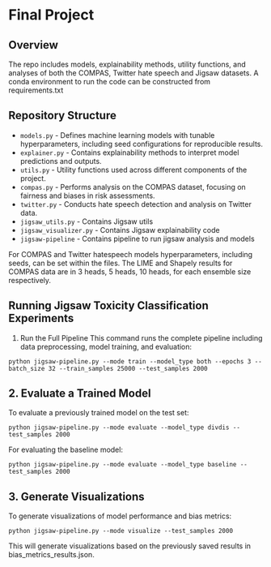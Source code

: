 # Final Project

## Overview

The repo includes models, explainability methods, utility functions, and analyses of both the COMPAS, Twitter hate speech and Jigsaw datasets. A conda environment to run the code can be constructed from requirements.txt

## Repository Structure

- `models.py` - Defines machine learning models with tunable hyperparameters, including seed configurations for reproducible results.
- `explainer.py` - Contains explainability methods to interpret model predictions and outputs.
- `utils.py` - Utility functions used across different components of the project.
- `compas.py` - Performs analysis on the COMPAS dataset, focusing on fairness and biases in risk assessments.
- `twitter.py` - Conducts hate speech detection and analysis on Twitter data.
- `jigsaw_utils.py` - Contains Jigsaw utils
- `jigsaw_visualizer.py` - Contains Jigsaw explainability code
- `jigsaw-pipeline` - Contains pipeline to run jigsaw analysis and models

For COMPAS and Twitter hatespeech models hyperparameters, including seeds, can be set within the files. The LIME and Shapely results for COMPAS data are in 3 heads, 5 heads, 10 heads, for each ensemble size respectively.

## Running Jigsaw Toxicity Classification Experiments

1. Run the Full Pipeline
   This command runs the complete pipeline including data preprocessing, model training, and evaluation:

```
python jigsaw-pipeline.py --mode train --model_type both --epochs 3 --batch_size 32 --train_samples 25000 --test_samples 2000
```

## 2. Evaluate a Trained Model

To evaluate a previously trained model on the test set:

```
python jigsaw-pipeline.py --mode evaluate --model_type divdis --test_samples 2000
```

For evaluating the baseline model:

```
python jigsaw-pipeline.py --mode evaluate --model_type baseline --test_samples 2000
```

## 3. Generate Visualizations

To generate visualizations of model performance and bias metrics:

```
python jigsaw-pipeline.py --mode visualize --test_samples 2000
```

This will generate visualizations based on the previously saved results in bias_metrics_results.json.
